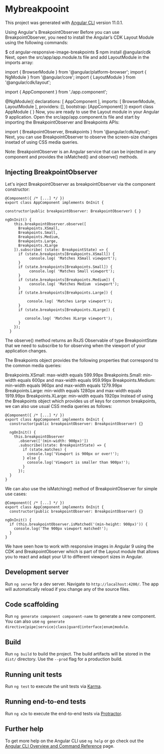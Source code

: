 # Mybreakpooint

This project was generated with [Angular CLI](https://github.com/angular/angular-cli) version 11.0.1.

Using Angular's BreakpointObserver
Before you can use BreakpointObserver, you need to install the Angular’s CDK Layout Module using the following commands:

$ cd angular-responsive-image-breakpoints
$ npm install @angular/cdk
Next, open the src/app/app.module.ts file and add LayoutModule in the imports array:

import { BrowserModule } from '@angular/platform-browser';
import { NgModule } from '@angular/core';
import { LayoutModule } from '@angular/cdk/layout';

import { AppComponent } from './app.component';


@NgModule({
  declarations: [
    AppComponent
  ],
  imports: [
    BrowserModule,
    LayoutModule
  ],
  providers: [],
  bootstrap: [AppComponent]
})
export class AppModule { }
Now, you are ready to use the Layout module in your Angular 9 application. Open the src/app/app.component.ts file and start by importing the BreakpointObserver and Breakpoints APIs:

import { BreakpointObserver, Breakpoints } from '@angular/cdk/layout';
Next, you can use BreakpointObserver to observe the screen-size changes insetad of using CSS media queries.

Note: BreakpointObserver is an Angular service that can be injected in any component and provides the isMatched() and observe() methods.

## Injecting BreakpointObserver
Let's inject BreakpointObserver as breakpointObserver via the component constructor:
```
@Component({ /* [...] */ })
export class AppComponent implements OnInit {

constructor(public breakpointObserver: BreakpointObserver) { }

ngOnInit() {
    this.breakpointObserver.observe([
      Breakpoints.XSmall,
      Breakpoints.Small,
      Breakpoints.Medium,
      Breakpoints.Large,
      Breakpoints.XLarge
    ]).subscribe( (state: BreakpointState) => {
      if (state.breakpoints[Breakpoints.XSmall]) {
           console.log( 'Matches XSmall viewport');
      }
      if (state.breakpoints[Breakpoints.Small]) {
           console.log( 'Matches Small viewport');
      }
      if (state.breakpoints[Breakpoints.Medium]) {
           console.log( 'Matches Medium  viewport');
      }
      if (state.breakpoints[Breakpoints.Large]) {

          console.log( 'Matches Large viewport');
      }
      if (state.breakpoints[Breakpoints.XLarge]) {

         console.log( 'Matches XLarge viewport');   
      }
    });
  }
  ```
The observe() method returns an RxJS Observable of type BreakpointState that we need to subscribe to for observing when the viewport of your application changes.

The Breakpoints object provides the following properties that correspond to the common media queries:

Breakpoints.XSmall: max-width equals 599.99px
Breakpoints.Small: min-width equals 600px and max-width equals 959.99px
Breakpoints.Medium: min-width equals 960px and max-width equals 1279.99px
Breakpoints.Large: min-width equals 1280px and max-width equals 1919.99px
Breakpoints.XLarge: min-width equals 1920px
Instead of using the Breakpoints object which provides us of keys for common breakpoints, we can also use usual CSS media queries as follows:
```
@Component({ /* [...] */ })
export class AppComponent implements OnInit {
  constructor(public breakpointObserver: BreakpointObserver) {}

  ngOnInit() {
    this.breakpointObserver
      .observe(['(min-width: 900px)'])
      .subscribe((state: BreakpointState) => {
        if (state.matches) {
          console.log('Viewport is 900px or over!');
        } else {
          console.log('Viewport is smaller than 900px!');
        }
      });
  }
}
```
We can also use the isMatching() method of BreakpointObserver for simple use cases:
```
@Component({ /* [...] */ })
export class AppComponent implements OnInit {
  constructor(public breakpointObserver: BreakpointObserver) {}

ngOnInit() {
  if (this.breakpointObserver.isMatched('(min-height: 900px)')) {
    console.log('The 900px viewport matched!');
  }
}
```
We have seen how to work with responsive images in Angular 9 using the CDK and BreakpointObserver which is part of the Layout module that allows you to react and adapt your UI to different viewport sizes in Angular.
## Development server

Run `ng serve` for a dev server. Navigate to `http://localhost:4200/`. The app will automatically reload if you change any of the source files.

## Code scaffolding

Run `ng generate component component-name` to generate a new component. You can also use `ng generate directive|pipe|service|class|guard|interface|enum|module`.

## Build

Run `ng build` to build the project. The build artifacts will be stored in the `dist/` directory. Use the `--prod` flag for a production build.

## Running unit tests

Run `ng test` to execute the unit tests via [Karma](https://karma-runner.github.io).

## Running end-to-end tests

Run `ng e2e` to execute the end-to-end tests via [Protractor](http://www.protractortest.org/).

## Further help

To get more help on the Angular CLI use `ng help` or go check out the [Angular CLI Overview and Command Reference](https://angular.io/cli) page.
